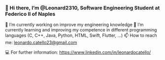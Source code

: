 ### 👋 Hi there, I’m @Leonard2310, Software Engineering Student at Federico II of Naples

🔭 I’m currently working on improve my engineering knowledge
🌱 I’m currently learning and improving my competence in different programming languages (C, C++, Java, Python, HTML, Swift, Flutter, ...)
📫 How to reach me: leonardo.catello23@gmail.com 

💻 For further information: https://www.linkedin.com/in/leonardocatello/

